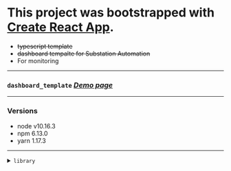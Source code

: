 # This project was bootstrapped with [Create React App](https://github.com/facebook/create-react-app).

- ~~typescript template~~
- <del>dashboard tempalte for Substation Automation</del>
- For monitoring

---
### `dashboard_template` [_Demo page_](https://monsoonp.github.io/dashboard_template "template demo link")
---

### Versions
- node v10.16.3
- npm 6.13.0
- yarn 1.17.3

---

<details><summary><code>library</code></summary>
```
- react-router-dom
- react-redux
- redux-actions
- redux-thunk
- immutable
- prop-types
- classname
- reactstrap
- node-sass
- chart.js
- react-chartjs-2
- react-datePicker
- date-fns
- gh-pages
- etc...
```
</details>

